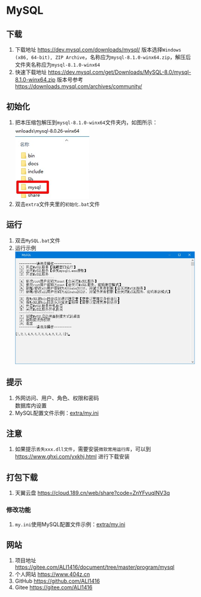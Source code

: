 # MySQL

## 下载

1. 下载地址 <https://dev.mysql.com/downloads/mysql/> 版本选择`Windows (x86, 64-bit), ZIP Archive`，名称应为`mysql-8.1.0-winx64.zip`，解压后文件夹名称应为`mysql-8.1.0-winx64`
2. 快速下载地址 <https://dev.mysql.com/get/Downloads/MySQL-8.0/mysql-8.1.0-winx64.zip> 版本号参考 <https://downloads.mysql.com/archives/community/>

## 初始化

1. 把本压缩包解压到`mysql-8.1.0-winx64`文件夹内，如图所示：  
![初始化示例](img/初始化示例.jpg)
2. 双击`extra`文件夹里的`初始化.bat`文件

## 运行

1. 双击`MySQL.bat`文件
2. 运行示例  
![运行示例](img/运行示例.jpg)

## 提示

1. 外网访问、用户、角色、权限和密码  
数据库内设置
1. MySQL配置文件示例：[extra/my.ini](extra/my.ini)

## 注意

1. 如果提示`丢失xxx.dll文件`，需要安装`微软常用运行库`，可以到 <https://www.ghxi.com/yxkhj.html> 进行下载安装

## 打包下载

1. 天翼云盘 <https://cloud.189.cn/web/share?code=ZnYFvuqINV3q>

### 修改功能

1. `my.ini`使用MySQL配置文件示例：[extra/my.ini](extra/my.ini)

## 网站

1. 项目地址 <https://gitee.com/ALI1416/document/tree/master/program/mysql>
2. 个人网站 <https://www.404z.cn>
3. GitHub <https://github.com/ALI1416>
4. Gitee <https://gitee.com/ALI1416>
